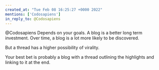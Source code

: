 ```yaml
---
created_at: "Tue Feb 08 16:25:27 +0000 2022"
mentions: ['Codosapiens']
in_reply_to: @Codosapiens
---
```


@Codosapiens Depends on your goals. A blog is a better long term investment. Over time, a blog is a lot more likely to be discovered. 

But a thread has a higher possibility of virality.

Your best bet is probably a blog with a thread outlining the highlights and linking to it at the end.